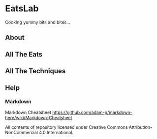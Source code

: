 # EatsLab
Cooking yummy bits and bites...

## About

## All The Eats

## All The Techniques

## Help

### Markdown

Markdown Cheatsheet
https://github.com/adam-p/markdown-here/wiki/Markdown-Cheatsheet

All contents of repository licensed under Creative Commons Attribution-NonCommercial 4.0 International.
